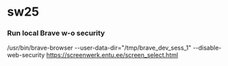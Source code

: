 # sw25

### Run local Brave w-o security
/usr/bin/brave-browser --user-data-dir="/tmp/brave_dev_sess_1" --disable-web-security https://screenwerk.entu.ee/screen_select.html
